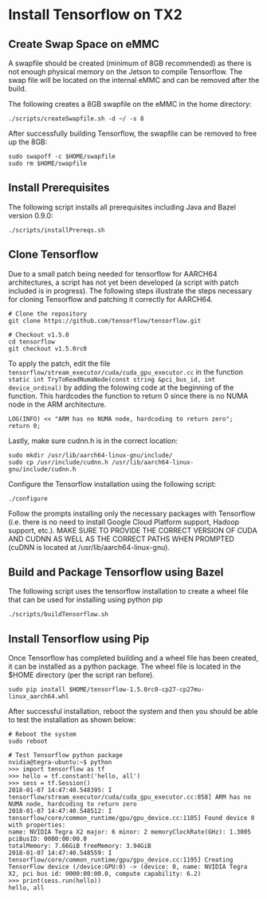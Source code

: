 # Install Tensorflow on TX2

## Create Swap Space on eMMC

A swapfile should be created (minimum of 8GB recommended) as there is not enough physical memory on the Jetson to compile Tensorflow.  The swap file will be located on the internal eMMC and can be removed after the build.

The following creates a 8GB swapfile on the eMMC in the home directory:

    ./scripts/createSwapfile.sh -d ~/ -s 8

After successfully building Tensorflow, the swapfile can be removed to free up the 8GB:

    sudo swapoff -c $HOME/swapfile
    sudo rm $HOME/swapfile

## Install Prerequisites

The following script installs all prerequisites including Java and Bazel version 0.9.0:

    ./scripts/installPrereqs.sh

## Clone Tensorflow

Due to a small patch being needed for tensorflow for AARCH64 architectures, a script has not yet been developed (a script with patch included is in progress).  The following steps illustrate the steps necessary for cloning Tensorflow and patching it correctly for AARCH64.

    # Clone the repository
    git clone https://github.com/tensorflow/tensorflow.git

    # Checkout v1.5.0
    cd tensorflow
    git checkout v1.5.0rc0

To apply the patch, edit the file `tensorflow/stream_executor/cuda/cuda_gpu_executor.cc` in the function `static int TryToReadNumaNode(const string &pci_bus_id, int device_ordinal)` by adding the folowing code at the beginning of the function.  This hardcodes the function to return 0 since there is no NUMA node in the ARM architecture.

    LOG(INFO) << "ARM has no NUMA node, hardcoding to return zero";
    return 0;

Lastly, make sure cudnn.h is in the correct location:

    sudo mkdir /usr/lib/aarch64-linux-gnu/include/
    sudo cp /usr/include/cudnn.h /usr/lib/aarch64-linux-gnu/include/cudnn.h

Configure the Tensorflow installation using the following script:

    ./configure

Follow the prompts installing only the necessary packages with Tensorflow (i.e. there is no need to install Google Cloud Platform support, Hadoop support, etc.).  MAKE SURE TO PROVIDE THE CORRECT VERSION OF CUDA AND CUDNN AS WELL AS THE CORRECT PATHS WHEN PROMPTED (cuDNN is located at /usr/lib/aarch64-linux-gnu).

## Build and Package Tensorflow using Bazel

The following script uses the tensorflow installation to create a wheel file that can be used for installing using python pip

    ./scripts/buildTensorflow.sh

## Install Tensorflow using Pip

Once Tensorflow has completed building and a wheel file has been created, it can be installed as a python package.  The wheel file is located in the $HOME directory (per the script ran before).

    sudo pip install $HOME/tensorflow-1.5.0rc0-cp27-cp27mu-linux_aarch64.whl

After successful installation, reboot the system and then you should be able to test the installation as shown below:

~~~~
# Reboot the system
sudo reboot

# Test Tensorflow python package
nvidia@tegra-ubuntu:~$ python
>>> import tensorflow as tf
>>> hello = tf.constant('hello, all')
>>> sess = tf.Session()
2018-01-07 14:47:40.548395: I tensorflow/stream_executor/cuda/cuda_gpu_executor.cc:858] ARM has no NUMA node, hardcoding to return zero
2018-01-07 14:47:40.548512: I tensorflow/core/common_runtime/gpu/gpu_device.cc:1105] Found device 0 with properties: 
name: NVIDIA Tegra X2 major: 6 minor: 2 memoryClockRate(GHz): 1.3005
pciBusID: 0000:00:00.0
totalMemory: 7.66GiB freeMemory: 3.94GiB
2018-01-07 14:47:40.548559: I tensorflow/core/common_runtime/gpu/gpu_device.cc:1195] Creating TensorFlow device (/device:GPU:0) -> (device: 0, name: NVIDIA Tegra X2, pci bus id: 0000:00:00.0, compute capability: 6.2)
>>> print(sess.run(hello))
hello, all
~~~~

